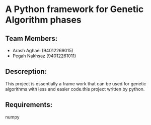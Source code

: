 # A Python framework for Genetic Algorithm phases

## Team Members:
- Arash Aghaei (94012269015)
- Pegah Nakhsaz (94012261011)

## Descreption:
This project is essentially a frame work that can be used for genetic algorithms with less and easier code.this project written by python.

## Requirements:
numpy
